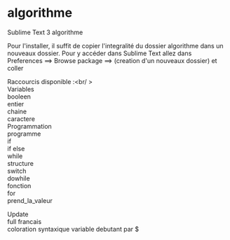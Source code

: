 # algorithme
Sublime Text 3 algorithme



Pour l'installer, il suffit de copier l'integralité du dossier algorithme dans un nouveaux dossier. Pour y accéder dans Sublime Text allez dans Preferences ==> Browse package ==> (creation d'un nouveaux dossier) et coller

Raccourcis disponible :<br/ ><br />
Variables<br />
  booleen<br />
  entier<br />
  chaine<br />
  caractere<br />
Programmation <br />
  programme <br />
  if <br />
  if else <br />
  while <br />
  structure <br />
  switch <br />
  dowhile <br />
  fonction <br />
  for<br />
  prend_la_valeur<br />
  
Update<br />
  full francais<br />
  coloration syntaxique variable debutant par $
